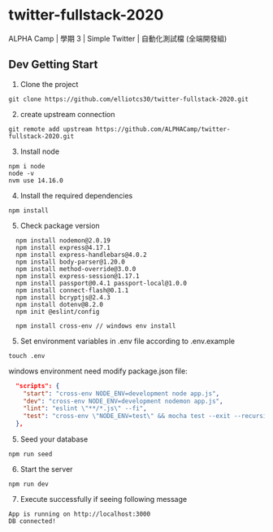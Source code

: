 # twitter-fullstack-2020
ALPHA Camp | 學期 3 | Simple Twitter | 自動化測試檔 (全端開發組)

## Dev Getting Start

1. Clone the project

```
git clone https://github.com/elliotcs30/twitter-fullstack-2020.git
```

2. create upstream connection 

```
git remote add upstream https://github.com/ALPHACamp/twitter-fullstack-2020.git
```

3. Install node 

```
npm i node
node -v
nvm use 14.16.0
```

4. Install the required dependencies

```
npm install
```

5. Check package version

```shell
  npm install nodemon@2.0.19
  npm install express@4.17.1
  npm install express-handlebars@4.0.2
  npm install body-parser@1.20.0
  npm install method-override@3.0.0
  npm install express-session@1.17.1
  npm install passport@0.4.1 passport-local@1.0.0
  npm install connect-flash@0.1.1
  npm install bcryptjs@2.4.3
  npm install dotenv@8.2.0
  npm init @eslint/config
  
  npm install cross-env // windows env install
```

5. Set environment variables in .env file according to .env.example

```
touch .env
```

windows environment need modify package.json file:

```json
  "scripts": {
    "start": "cross-env NODE_ENV=development node app.js",
    "dev": "cross-env NODE_ENV=development nodemon app.js",
    "lint": "eslint \"**/*.js\" --fi",
    "test": "cross-env \"NODE_ENV=test\" && mocha test --exit --recursive --timeout 5000"
  },
```


5. Seed your database 

```
npm run seed
```

6. Start the server

```
npm run dev
```

7. Execute successfully if seeing following message

```
App is running on http://localhost:3000
DB connected!
```